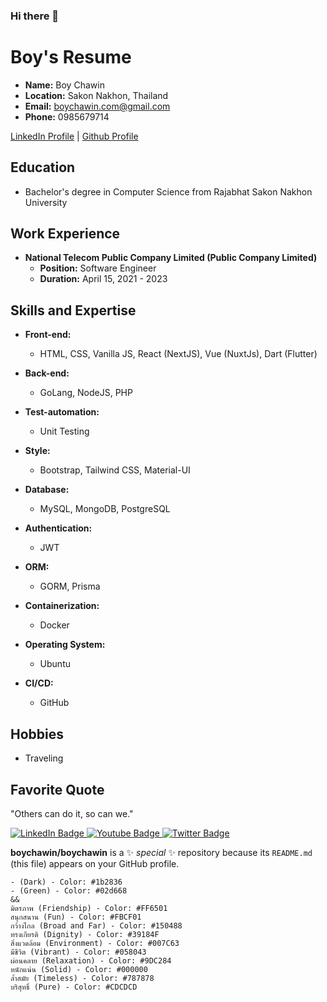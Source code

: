 ### Hi there 👋



# Boy's Resume

- **Name:** Boy Chawin
- **Location:** Sakon Nakhon, Thailand
- **Email:** boychawin.com@gmail.com
- **Phone:** 0985679714

[LinkedIn Profile](linkedin.com/in/boy-chawin-878a5b216) | [Github Profile](https://github.com/boychawin)

## Education
- Bachelor's degree in Computer Science from Rajabhat Sakon Nakhon University

## Work Experience
- **National Telecom Public Company Limited (Public Company Limited)**
  - **Position:** Software Engineer
  - **Duration:** April 15, 2021 - 2023

## Skills and Expertise
- **Front-end:**
  - HTML, CSS, Vanilla JS, React (NextJS), Vue (NuxtJs), Dart (Flutter)
- **Back-end:**
  - GoLang, NodeJS, PHP
    
- **Test-automation:**
  - Unit Testing
    
- **Style:**
  - Bootstrap, Tailwind CSS, Material-UI
- **Database:**
  - MySQL, MongoDB, PostgreSQL
- **Authentication:**
  - JWT
- **ORM:**
  - GORM, Prisma
- **Containerization:**
  - Docker
- **Operating System:**
  - Ubuntu
- **CI/CD:**
  - GitHub

## Hobbies
- Traveling

## Favorite Quote
"Others can do it, so can we."


    


<div id="badges">
  <a href="https://www.linkedin.com/in/boy-chawin-878a5b216/">
    <img src="https://img.shields.io/badge/LinkedIn-blue?style=for-the-badge&logo=linkedin&logoColor=white" alt="LinkedIn Badge"/>
  </a>
  <a href="https://www.youtube.com/@boychawin">
    <img src="https://img.shields.io/badge/YouTube-red?style=for-the-badge&logo=youtube&logoColor=white" alt="Youtube Badge"/>
  </a>
  <a href="https://twitter.com/boychawin">
    <img src="https://img.shields.io/badge/Twitter-blue?style=for-the-badge&logo=twitter&logoColor=white" alt="Twitter Badge"/>
  </a>
</div>

**boychawin/boychawin** is a ✨ _special_ ✨ repository because its `README.md` (this file) appears on your GitHub profile.

    - (Dark) - Color: #1b2836
    - (Green) - Color: #02d668
    &&
    มิตรภาพ (Friendship) - Color: #FF6501
    สนุกสนาน (Fun) - Color: #FBCF01
    กว้างไกล (Broad and Far) - Color: #150488
    ทรงเกียรติ (Dignity) - Color: #39184F
    สิ่งแวดล้อม (Environment) - Color: #007C63
    มีชีวิต (Vibrant) - Color: #058043
    ผ่อนคลาย (Relaxation) - Color: #9DC284
    หนักแน่น (Solid) - Color: #000000
    ล้ำสมัย (Timeless) - Color: #787878
    บริสุทธิ์ (Pure) - Color: #CDCDCD

